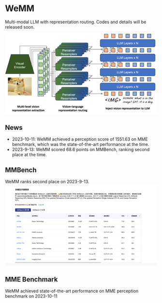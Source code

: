 # WeMM

Multi-modal LLM with representation routing. Codes and details will be released soon.

![](./assets/WeMM.png)

## News

+ 2023-10-11: WeMM achieved a perception score of 1551.63 on MME benchmark, which was the state-of-the-art performance at the time. 
+ 2023-9-13: WeMM scored 68.6 points on MMBench, ranking second place at the time.

## MMBench
WeMM ranks second place on 2023-9-13.
![](./assets/MMBench-0913.png)

## MME Benchmark
WeMM achieved state-of-the-art performance on MME perception benchmark on 2023-10-11



